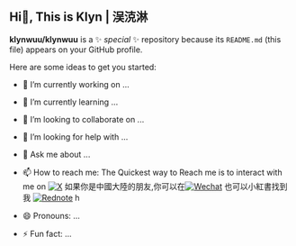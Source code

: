 ## Hi👋, This is Klyn | 洖㳳淋

**klynwuu/klynwuu** is a ✨ _special_ ✨ repository because its `README.md` (this file) appears on your GitHub profile.

Here are some ideas to get you started:

- 🔭 I’m currently working on ...
- 🌱 I’m currently learning ...
- 👯 I’m looking to collaborate on ...
- 🤔 I’m looking for help with ...
- 💬 Ask me about ...
- 📫 How to reach me:
The Quickest way to Reach me is to interact with me on [![X](https://img.shields.io/badge/@KlynWuu-000000?style=for-the-badge&logo=x&logoColor=white)](https://x.com/klynwuu)
如果你是中國大陸的朋友,你可以在[![Wechat](https://img.shields.io/badge/@KlynWuu-07C160?style=for-the-badge&logo=wechat&logoColor=FFFFFF&color=07C160)](weixin://dl/chat?KlynWuu)
也可以小紅書找到我 [![Rednote](https://img.shields.io/badge/@KlynWuu-FF2442?style=for-the-badge&logo=xiaohongshu&logoColor=FFFFFF&color=FF2442)](https://www.xiaohongshu.com/user/profile/677d478a000000000801d58c)
h




- 😄 Pronouns: ...
- ⚡ Fun fact: ...
